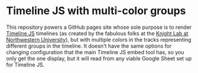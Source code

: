 # Timeline JS with multi-color groups

This repository powers a GitHub pages site whose sole purpose is to render [Timeline JS](https://timeline.knightlab.com) timelines (as created by the fabulous folks at the [Knight Lab at Northwestern University](https://knightlab.northwestern.edu/)), but with multiple colors in the tracks representing different groups in the timeline. It doesn't have the same options for changing configuration that the main Timeline JS embed tool has, so you only get the one display, but it will read from any viable Google Sheet set up for Timeline JS.
